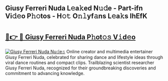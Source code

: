 ## Giusy Ferreri Nuda L𝚎a𝚔ed N𝚞𝚍e - Part-ifn Vi𝚍𝚎o P𝚑𝚘tos - H𝚘𝚝 O𝚗𝚕yf𝚊ns L𝚎a𝚔s IhEfK

# <h2><a href="http://kf8dtud.oniu.top/?m=Giusy+Ferreri+Nuda">🔗👉 🔴 Giusy Ferreri Nuda P𝚑ot𝚘𝚜 V𝚒d𝚎o</a></h2>

[![Giusy Ferreri Nuda Nu𝚍e𝚜](https://i.imgur.com/0qMVB7G.gif)](http://kf8dtud.oniu.top/?m=Giusy+Ferreri+Nuda)
Online creator and multimedia entertainer Giusy Ferreri Nuda, celebrated for sharing dance and lifestyle ideas through viral dance routines and compact clips. Trailblazing scientist researcher Giusy Ferreri Nuda, recognized for their groundbreaking discoveries and commitment to advancing knowledge.  
